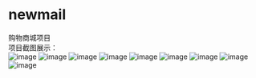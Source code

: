 # newmail
购物商城项目  
项目截图展示：  
![image](https://s3.bmp.ovh/imgs/2021/08/5d561dc7d2903b27.png)
![image](https://s3.bmp.ovh/imgs/2021/08/ead7ffa24b8d8bf8.png)
![image](https://s3.bmp.ovh/imgs/2021/08/01e4c46748378c47.png)
![image](https://s3.bmp.ovh/imgs/2021/08/2cc16ca24c366ac7.png)
![image](https://s3.bmp.ovh/imgs/2021/08/5bf243fe59f4c573.png)
![image](https://s3.bmp.ovh/imgs/2021/08/63d1c422c18cc4d8.png)
![image](https://s3.bmp.ovh/imgs/2021/08/5ed88d5677522693.png)
![image](https://s3.bmp.ovh/imgs/2021/08/55dc045c399028a5.png)
![image](https://s3.bmp.ovh/imgs/2021/08/96042f98f1155a48.png)
